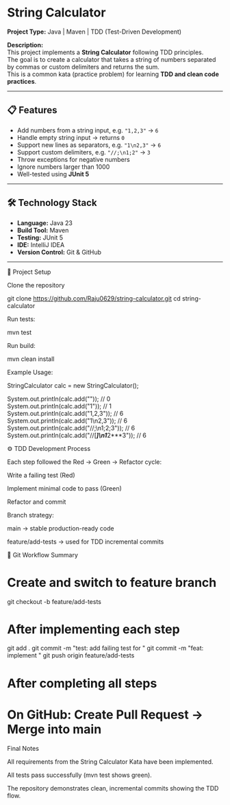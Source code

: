 # String Calculator

**Project Type:** Java | Maven | TDD (Test-Driven Development)

**Description:**  
This project implements a **String Calculator** following TDD principles.  
The goal is to create a calculator that takes a string of numbers separated by commas or custom delimiters and returns the sum.  
This is a common kata (practice problem) for learning **TDD and clean code practices**.

---

## 📋 Features

- Add numbers from a string input, e.g. `"1,2,3"` → `6`
- Handle empty string input → returns `0`
- Support new lines as separators, e.g. `"1\n2,3"` → `6`
- Support custom delimiters, e.g. `"//;\n1;2"` → `3`
- Throw exceptions for negative numbers
- Ignore numbers larger than 1000
- Well-tested using **JUnit 5**

---

## 🛠 Technology Stack

- **Language:** Java 23
- **Build Tool:** Maven
- **Testing:** JUnit 5
- **IDE:** IntelliJ IDEA
- **Version Control:** Git & GitHub

---
🧱 Project Setup

Clone the repository

git clone https://github.com/Raju0629/string-calculator.git
cd string-calculator

Run tests:

mvn test

Run build:

mvn clean install

Example Usage:

StringCalculator calc = new StringCalculator();

System.out.println(calc.add(""));            // 0  
System.out.println(calc.add("1"));           // 1  
System.out.println(calc.add("1,2,3"));       // 6  
System.out.println(calc.add("1\n2,3"));      // 6  
System.out.println(calc.add("//;\n1;2;3"));  // 6  
System.out.println(calc.add("//[***]\n1***2***3")); // 6

⚙️ TDD Development Process

Each step followed the Red → Green → Refactor cycle:

Write a failing test (Red)

Implement minimal code to pass (Green)

Refactor and commit

Branch strategy:

main → stable production-ready code

feature/add-tests → used for TDD incremental commits

🧾 Git Workflow Summary

# Create and switch to feature branch
git checkout -b feature/add-tests

# After implementing each step
git add .
git commit -m "test: add failing test for <feature>"
git commit -m "feat: implement <feature>"
git push origin feature/add-tests

# After completing all steps
# On GitHub: Create Pull Request -> Merge into main
Final Notes

All requirements from the String Calculator Kata have been implemented.

All tests pass successfully (mvn test shows green).

The repository demonstrates clean, incremental commits showing the TDD flow.





